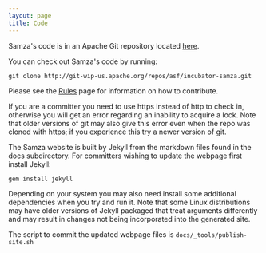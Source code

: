 ```yaml
---
layout: page
title: Code
---
```

<!--
   Licensed to the Apache Software Foundation (ASF) under one or more
   contributor license agreements.  See the NOTICE file distributed with
   this work for additional information regarding copyright ownership.
   The ASF licenses this file to You under the Apache License, Version 2.0
   (the "License"); you may not use this file except in compliance with
   the License.  You may obtain a copy of the License at

       http://www.apache.org/licenses/LICENSE-2.0

   Unless required by applicable law or agreed to in writing, software
   distributed under the License is distributed on an "AS IS" BASIS,
   WITHOUT WARRANTIES OR CONDITIONS OF ANY KIND, either express or implied.
   See the License for the specific language governing permissions and
   limitations under the License.
-->

Samza's code is in an Apache Git repository located [here](https://git-wip-us.apache.org/repos/asf?p=incubator-samza.git;a=tree).

You can check out Samza's code by running:

```
git clone http://git-wip-us.apache.org/repos/asf/incubator-samza.git
```

Please see the [Rules](rules.html) page for information on how to contribute.

If you are a committer you need to use https instead of http to check in, otherwise you will get an error regarding an inability to acquire a lock. Note that older versions of git may also give this error even when the repo was cloned with https; if you experience this try a newer version of git.

The Samza website is built by Jekyll from the markdown files found in the docs subdirectory. For committers wishing to update the webpage first install Jekyll:

```
gem install jekyll
```

Depending on your system you may also need install some additional dependencies when you try and run it. Note that some Linux distributions may have older versions of Jekyll packaged that treat arguments differently and may result in changes not being incorporated into the generated site.

The script to commit the updated webpage files is `docs/_tools/publish-site.sh`
